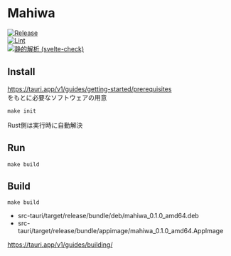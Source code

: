 # Mahiwa

[![Release](https://github.com/project-mahiwa/mahiwa/actions/workflows/release.yml/badge.svg)](https://github.com/project-mahiwa/mahiwa/actions/workflows/release.yml)  
[![Lint](https://github.com/project-mahiwa/mahiwa/actions/workflows/lint.yml/badge.svg)](https://github.com/project-mahiwa/mahiwa/actions/workflows/lint.yml)  
[![静的解析 (svelte-check)](https://github.com/project-mahiwa/mahiwa/actions/workflows/staticAnalysis.yml/badge.svg)](https://github.com/project-mahiwa/mahiwa/actions/workflows/staticAnalysis.yml)

## Install

https://tauri.app/v1/guides/getting-started/prerequisites  
をもとに必要なソフトウェアの用意

```
make init
```

Rust側は実行時に自動解決

## Run

```
make build
```

## Build

```
make build
```

- src-tauri/target/release/bundle/deb/mahiwa_0.1.0_amd64.deb
- src-tauri/target/release/bundle/appimage/mahiwa_0.1.0_amd64.AppImage

https://tauri.app/v1/guides/building/
